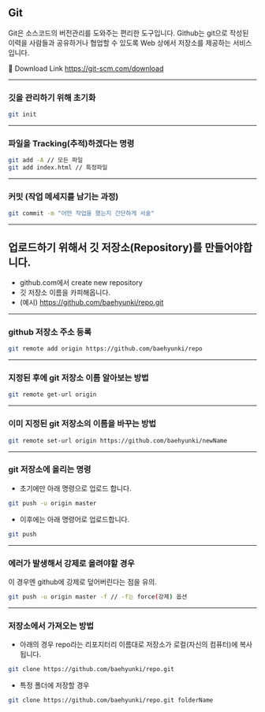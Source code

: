 Git
---
Git은 소스코드의 버전관리를 도와주는 편리한 도구입니다. Github는 git으로 작성된 이력을 사람들과 공유하거나 협업할 수 있도록 Web 상에서 저장소를 제공하는 서비스입니다. 

:link: Download Link 
https://git-scm.com/download

---
### 깃을 관리하기 위해 초기화

```bash
git init
```
---
### 파일을 Tracking(추적)하겠다는 명령
```bash
git add -A // 모든 파일
git add index.html // 특정파일
```
---
### 커밋 (작업 메세지를 남기는 과정)
```bash
git commit -m "어떤 작업을 했는지 간단하게 서술"
```
---
## 업로드하기 위해서 깃 저장소(Repository)를 만들어야합니다. 
- github.com에서 create new repository
- 깃 저장소 이름을 카피해옵니다.
- (예시) https://github.com/baehyunki/repo.git
---
### github 저장소 주소 등록
```bash
git remote add origin https://github.com/baehyunki/repo
```
---
### 지정된 후에 git 저장소 이름 알아보는 방법
```bash
git remote get-url origin
```
---
### 이미 지정된 git 저장소의 이름을 바꾸는 방법
```bash
git remote set-url origin https://github.com/baehyunki/newName
```
---
### git 저장소에 올리는 명령
- 초기에만 아래 명령으로 업로드 합니다.
```bash
git push -u origin master
```
- 이후에는 아래 명령어로 업로드합니다.
```bash
git push
```
---
### 에러가 발생해서 강제로 올려야할 경우
이 경우엔 github에 강제로 덮어버린다는 점을 유의.
```bash
git push -u origin master -f // -f는 force(강제) 옵션
```
---
### 저장소에서 가져오는 방법
- 아래의 경우 repo라는 리포지터리 이름대로 저장소가 로컬(자신의 컴퓨터)에 복사됩니다.
```bash
git clone https://github.com/baehyunki/repo.git
```
- 특정 폴더에 저장할 경우
```bash
git clone https://github.com/baehyunki/repo.git folderName
```

